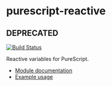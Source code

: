 purescript-reactive
=====================

## DEPRECATED

[![Build Status](https://travis-ci.org/purescript-contrib/purescript-reactive.svg?branch=master)](https://travis-ci.org/purescript-contrib/purescript-reactive)

Reactive variables for PureScript.

- [Module documentation](docs/Module.md)
- [Example usage](examples/Test.purs)
